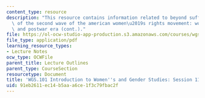 ```yaml
---
content_type: resource
description: "This resource contains information related to beyond suffrage: The roots\
  \ of the second wave of the american women\u2019s rights movement: world war II\
  \ and postwar era (cont.)."
file: https://ol-ocw-studio-app-production.s3.amazonaws.com/courses/wgs-101-introduction-to-womens-and-gender-studies-fall-2014/91eb2611ec14b5aaa6ce1f3c79fbac2f_MITWGS_101F14_Sess11.pdf
file_type: application/pdf
learning_resource_types:
- Lecture Notes
ocw_type: OCWFile
parent_title: Lecture Outlines
parent_type: CourseSection
resourcetype: Document
title: 'WGS.101 Introduction to Women''s and Gender Studies: Session 11 Lecture Outline'
uid: 91eb2611-ec14-b5aa-a6ce-1f3c79fbac2f
---
```

